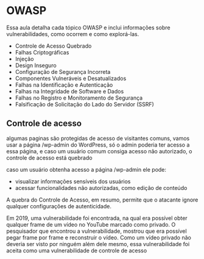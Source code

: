 # OWASP
Essa aula detalha cada tópico OWASP e inclui informações sobre vulnerabilidades, como ocorrem e como explorá-las.

- Controle de Acesso Quebrado
- Falhas Criptográficas
- Injeção
- Design Inseguro
- Configuração de Segurança Incorreta
- Componentes Vulneráveis e Desatualizados
- Falhas na Identificação e Autenticação
- Falhas na Integridade de Software e Dados
- Falhas no Registro e Monitoramento de Segurança
- Falsificação de Solicitação do Lado do Servidor (SSRF)

## Controle de acesso

algumas paginas são protegidas de acesso de visitantes comuns, vamos usar a página /wp-admin do WordPress, só o admin poderia ter acesso a essa página, e caso um usuário comum consiga acesso não autorizado, o controle de acesso está quebrado

caso um usuário obtenha acesso a página /wp-admin ele pode:

- visualizar informações sensíveis dos usuários 
- acessar funcionalidades não autorizadas, como edição de conteúdo 

A quebra do Controle de Acesso, em resumo, permite que o atacante ignore qualquer configurações de autenticidade.

Em 2019, uma vulnerabilidade foi encontrada, na qual era possível obter qualquer frame de um vídeo no YouTube marcado como privado. O pesquisador que encontrou a vulnerabilidade, mostrou que era possível pegar frame por frame e reconstruir o vídeo. Como um vídeo privado não deveria ser visto por ninguém além dele mesmo, essa vulnerabilidade foi aceita como uma vulnerabilidade de controle de acesso


